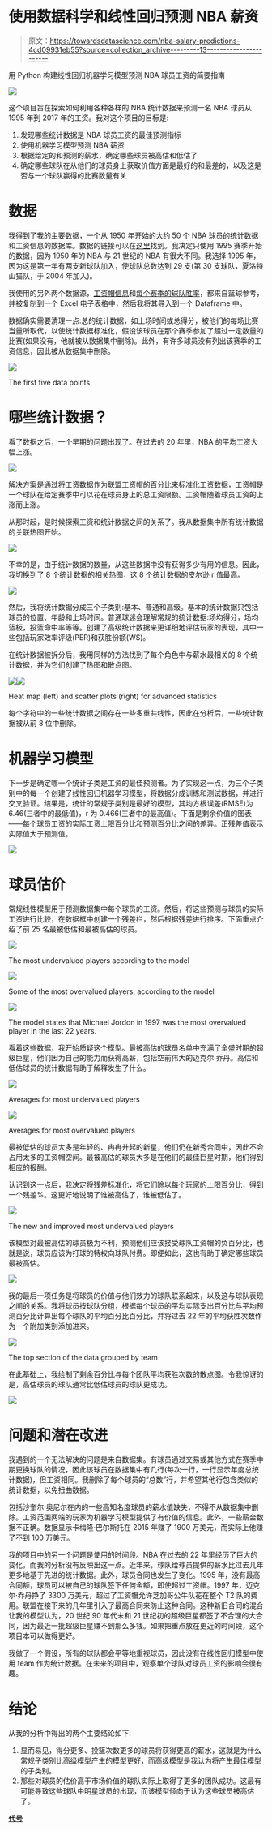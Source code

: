 # 使用数据科学和线性回归预测 NBA 薪资

> 原文：<https://towardsdatascience.com/nba-salary-predictions-4cd09931eb55?source=collection_archive---------13----------------------->

用 Python 构建线性回归机器学习模型预测 NBA 球员工资的简要指南

![](img/4fc84240dedb301768595e6e775129eb.png)

这个项目旨在探索如何利用各种各样的 NBA 统计数据来预测一名 NBA 球员从 1995 年到 2017 年的工资。我对这个项目的目标是:

1.  发现哪些统计数据是 NBA 球员工资的最佳预测指标
2.  使用机器学习模型预测 NBA 薪资
3.  根据给定的和预测的薪水，确定哪些球员被高估和低估了
4.  确定哪些球队在从他们的球员身上获取价值方面是最好的和最差的，以及这是否与一个球队赢得的比赛数量有关

# **数据**

我得到了我的主要数据，一个从 1950 年开始的大约 50 个 NBA 球员的统计数据和工资信息的数据库。数据的链接可以在[这里](https://www.kaggle.com/whitefero/nba-players-advanced-season-stats-19782016#NBA%20Players%20-%20Basic%20Season%20Stats%20(1950-2017).xlsx)找到。我决定只使用 1995 赛季开始的数据，因为 1950 年的 NBA 与 21 世纪的 NBA 有很大不同。我选择 1995 年，因为这是第一年有两支新球队加入，使球队总数达到 29 支(第 30 支球队，夏洛特山猫队，于 2004 年加入)。

我使用的另外两个数据源，[工资帽信息](https://www.basketball-reference.com/contracts/salary-cap-history.html)和[每个赛季的球队胜率](https://www.basketball-reference.com/leagues/NBA_wins.html)，都来自篮球参考，并被复制到一个 Excel 电子表格中，然后我将其导入到一个 Dataframe 中。

数据确实需要清理一点:总的统计数据，如上场时间或总得分，被他们的每场比赛当量所取代，以使统计数据标准化，假设该球员在那个赛季参加了超过一定数量的比赛(如果没有，他就被从数据集中删除)。此外，有许多球员没有列出该赛季的工资信息，因此被从数据集中删除。

![](img/e6d4a005b55177f75b2ae5c639f71d41.png)

The first five data points

# **哪些统计数据？**

看了数据之后，一个早期的问题出现了。在过去的 20 年里，NBA 的平均工资大幅上涨。

![](img/8d8ae0a13004edccbdaeda2c430a117e.png)

解决方案是通过将工资数据作为联盟工资帽的百分比来标准化工资数据，工资帽是一个球队在给定赛季中可以花在球员身上的总工资限额。工资帽随着球员工资的上涨而上涨。

从那时起，是时候探索工资和统计数据之间的关系了。我从数据集中所有统计数据的关联热图开始。

![](img/e1f06bcca9f6a3d550b454a9275157d4.png)

不幸的是，由于统计数据的数量，从这些数据中没有获得多少有用的信息。因此，我切换到了 8 个统计数据的相关热图，这 8 个统计数据的皮尔逊 r 值最高。

![](img/3ddac91a40ce5be3ea7ea9f74ebfb4fb.png)

然后，我将统计数据分成三个子类别:基本、普通和高级。基本的统计数据只包括球员的位置、年龄和上场时间。普通球迷会理解常规的统计数据:场均得分，场均篮板，投篮命中率等等。创建了高级统计数据来更详细地评估玩家的表现，其中一些包括玩家效率评级(PER)和获胜份额(WS)。

在统计数据被拆分后，我用同样的方法找到了每个角色中与薪水最相关的 8 个统计数据，并为它们创建了热图和散点图。

![](img/6d752889dd5728986feac3704ef05e1c.png)![](img/bb59caad7dc18f3d327460009b4d9ab3.png)

Heat map (left) and scatter plots (right) for advanced statistics

每个字符中的一些统计数据之间存在一些多重共线性，因此在分析后，一些统计数据被从前 8 位中删除。

# **机器学习模型**

下一步是确定哪一个统计子类是工资的最佳预测者。为了实现这一点，为三个子类别中的每一个创建了线性回归机器学习模型，将数据分成训练和测试数据，并进行交叉验证。结果是，统计的常规子类别是最好的模型，其均方根误差(RMSE)为 6.46(三者中的最低值)，r 为 0.466(三者中的最高值)。下面是剩余价值的图表——每个球员工资的实际工资上限百分比和预测百分比之间的差异。正残差值表示实际值大于预测值。

![](img/4d395640977cdbed01d0fb4b2edb7cc3.png)

# **球员估价**

常规线性模型用于预测数据集中每个球员的工资。然后，将这些预测与球员的实际工资进行比较，在数据框中创建一个残差栏，然后根据残差进行排序。下面重点介绍了前 25 名最被低估和最被高估的球员。

![](img/71ff91a00211fa718faf41804b219f68.png)

The most undervalued players according to the model

![](img/f46f8d6fc69a59dda79c39901f857509.png)

Some of the most overvalued players, according to the model

![](img/5c638dbaf2277ebec4a6a4261c4e0a20.png)

The model states that Michael Jordon in 1997 was the most overvalued player in the last 22 years.

看着这些数据，我开始质疑这个模型。最被高估的球员名单中充满了全盛时期的超级巨星，他们因为自己的能力而获得高薪，包括空前伟大的迈克尔·乔丹。高估和低估球员的统计数据有助于解释发生了什么。

![](img/7ce93357a47ecbdb198c8edaf1f24713.png)

Averages for most undervalued players

![](img/ab29bcddd2de63ed14e2c74b3d0e2b06.png)

Averages for most overvalued players

最被低估的球员大多是年轻的、冉冉升起的新星，他们仍在新秀合同中，因此不会占用太多的工资帽空间。最被高估的球员大多是在他们的最佳巨星时期，他们得到相应的报酬。

认识到这一点后，我决定将残差标准化，将它们除以每个玩家的上限百分比，得到一个残差%。这更好地说明了谁被高估了，谁被低估了。

![](img/d55ead6ee5ec1a640cf9fda523784c3b.png)

The new and improved most undervalued players

该模型对最被高估的球员极为不利，预测他们应该接受球队工资帽的负百分比，也就是说，球员应该为打球的特权向球队付费。即便如此，这也有助于确定哪些球员最被高估。

![](img/0236d7ba73287e8b9d199c7e16dec33a.png)

我的最后一项任务是将球员的价值与他们效力的球队联系起来，以及这与球队表现之间的关系。我将球员按球队分组，根据每个球员的平均实际支出百分比与平均预测百分比计算出每个球队的平均百分比百分比，并将过去 22 年的平均获胜次数作为一个附加类别添加进来。

![](img/93e08445fd779e3d11f8337e70d09cd3.png)

The top section of the data grouped by team

在此基础上，我绘制了剩余百分比与每个团队平均获胜次数的散点图。令我惊讶的是，高估球员的球队通常比低估球员的球队更成功。

![](img/ac46f02aedd10892aea77748ba47993b.png)

# **问题和潜在改进**

我遇到的一个无法解决的问题是来自数据集。有球员通过交易或其他方式在赛季中期更换球队的情况，因此该球员在数据集中有几行(每次一行，一行显示年度总统计数据)，但工资相同。我删除了每个球员的“总数”行，并希望其他行包含类似的统计数据，以免扭曲数据。

包括沙奎尔·奥尼尔在内的一些高知名度球员的薪水值缺失，不得不从数据集中删除。工资范围两端的玩家为机器学习模型提供了有价值的信息。此外，一些薪金数据不正确。数据显示卡梅隆·巴尔斯托在 2015 年赚了 1900 万美元，而实际上他赚了不到 100 万美元。

我的项目中的另一个问题是使用的时间段。NBA 在过去的 22 年里经历了巨大的变化，而我的分析没有反映出这一点。近年来，球队给球员提供的薪水比过去几年更多地基于先进的统计数据。此外，球员合同也发生了变化。1995 年，没有最高合同额，球员可以被自己的球队签下任何金额，即使超过工资帽。1997 年，迈克尔·乔丹挣了 3300 万美元，超过了工资帽允许芝加哥公牛队花在整个 T2 队的费用。联盟在接下来的几年里引入了最高合同来防止这种合同。这种新旧合同的混合让我的模型认为，20 世纪 90 年代末和 21 世纪初的超级巨星都签了不合理的大合同，因为最近一批超级巨星赚不到那么多钱。如果把重点放在更近的时间段，这个项目本可以做得更好。

我做了一个假设，所有的球队都会平等地重视球员，因此没有在线性回归模型中使用 team 作为统计数据。在未来的项目中，观察单个球队对球员工资的影响会很有趣。

# **结论**

从我的分析中得出的两个主要结论如下:

1.  显而易见，得分更多、投篮次数更多的球员将获得更高的薪水，这就是为什么常规子类别比高级模型产生的模型更好，而高级模型是我认为将产生最佳模型的子类别。
2.  那些对球员的估价高于市场价值的球队实际上取得了更多的团队成功。这最有可能导致这些球队中明星球员的出现，而该模型倾向于认为这些球员被高估了。

[**代号**](https://github.com/joshrosson/NBASalaryPredictions)